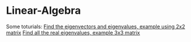 # Linear-Algebra

Some toturials:
[Find the eigenvectors and eigenvalues, example using 2x2 matrix](https://www.youtube.com/watch?v=IdsV0RaC9jM)
[Find all the real eigenvalues, example 3x3 matrix](https://www.youtube.com/watch?v=5UBoC6CEQCw)
